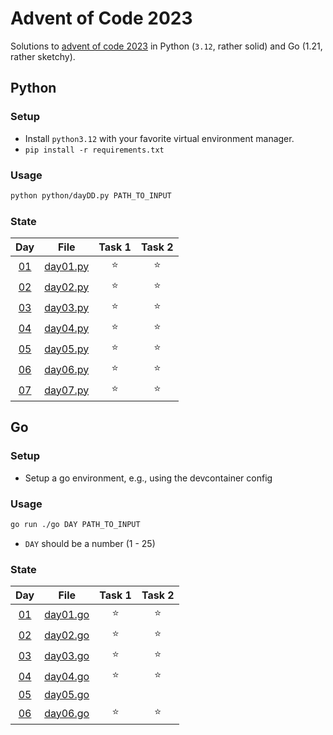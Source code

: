 # Advent of Code 2023

Solutions to [advent of code 2023](https://adventofcode.com/2023) in Python (`3.12`, rather solid) and Go (1.21, rather sketchy).

## Python

### Setup

- Install `python3.12` with your favorite virtual environment manager.
- `pip install -r requirements.txt`

### Usage

```sh
python python/dayDD.py PATH_TO_INPUT
```
### State

|Day|File| Task 1 | Task 2 |
|:---:|:---:|:---:|:---:|
| [01](https://adventofcode.com/2023/day/1)|[day01.py](./python/day01.py)| ⭐ | ⭐|
| [02](https://adventofcode.com/2023/day/2)|[day02.py](./python/day02.py)| ⭐ | ⭐|
| [03](https://adventofcode.com/2023/day/3)|[day03.py](./python/day03.py)| ⭐ | ⭐|
| [04](https://adventofcode.com/2023/day/4)|[day04.py](./python/day04.py)| ⭐ | ⭐|
| [05](https://adventofcode.com/2023/day/5)|[day05.py](./python/day05.py)| ⭐ | ⭐|
| [06](https://adventofcode.com/2023/day/6)|[day06.py](./python/day06.py)| ⭐ | ⭐|
| [07](https://adventofcode.com/2023/day/7)|[day07.py](./python/day07.py)| ⭐ | ⭐|

## Go

### Setup

- Setup a go environment, e.g., using the devcontainer config

### Usage

```sh
go run ./go DAY PATH_TO_INPUT
```
- `DAY` should be a number (1 - 25)
### State

|Day|File| Task 1 | Task 2 |
|:---:|:---:|:---:|:---:|
| [01](https://adventofcode.com/2023/day/1)|[day01.go](./go/day01.go)| ⭐ | ⭐|
| [02](https://adventofcode.com/2023/day/2)|[day02.go](./go/day02.go)| ⭐ | ⭐|
| [03](https://adventofcode.com/2023/day/3)|[day03.go](./go/day03.go)| ⭐ | ⭐|
| [04](https://adventofcode.com/2023/day/4)|[day04.go](./go/day04.go)| ⭐ | ⭐|
| [05](https://adventofcode.com/2023/day/5)|[day05.go](./go/day05.go)|  | |
| [06](https://adventofcode.com/2023/day/6)|[day06.go](./go/day06.go)| ⭐ | ⭐|
